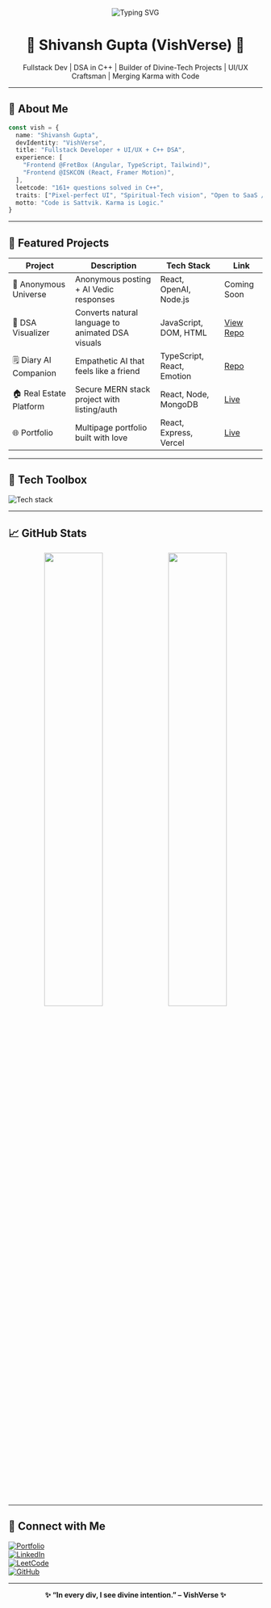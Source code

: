 <!-- README by ChatGPT | Shivansh Gupta aka VishVerse -->

<p align="center">
  <img src="https://readme-typing-svg.demolab.com?font=Fira+Code&weight=500&size=24&pause=1000&color=F6F6F6&center=true&vCenter=true&width=800&lines=Hey+I%E2%80%99m+Shivansh+Gupta+%28VishVerse%29!;Fullstack+Developer+%7C+DSA+%7C+UI+Craftsman+%7C+Creative+Thinker;Code+%2B+Dharma+%3D+Soulful+Software+%F0%9F%8C%90" alt="Typing SVG" />
</p>

<h1 align="center">🧘 Shivansh Gupta (VishVerse) 🌌</h1>
<p align="center">Fullstack Dev | DSA in C++ | Builder of Divine-Tech Projects | UI/UX Craftsman | Merging Karma with Code</p>

---

## 🙏 About Me

```ts
const vish = {
  name: "Shivansh Gupta",
  devIdentity: "VishVerse",
  title: "Fullstack Developer + UI/UX + C++ DSA",
  experience: [
    "Frontend @FretBox (Angular, TypeScript, Tailwind)",
    "Frontend @ISKCON (React, Framer Motion)",
  ],
  leetcode: "161+ questions solved in C++",
  traits: ["Pixel-perfect UI", "Spiritual-Tech vision", "Open to SaaS / Remote"],
  motto: "Code is Sattvik. Karma is Logic."
}
```

---

## 🚀 Featured Projects

| Project | Description | Tech Stack | Link |
|--------|-------------|------------|------|
| 🌌 Anonymous Universe | Anonymous posting + AI Vedic responses | React, OpenAI, Node.js | Coming Soon |
| 🧠 DSA Visualizer | Converts natural language to animated DSA visuals | JavaScript, DOM, HTML | [View Repo](https://github.com/vishShivansh/DSAvisualizer) |
| 🗒️ Diary AI Companion | Empathetic AI that feels like a friend | TypeScript, React, Emotion | [Repo](https://github.com/vishShivansh/diary-ai-companion) |
| 🏠 Real Estate Platform | Secure MERN stack project with listing/auth | React, Node, MongoDB | [Live](https://mern-real-estate-gamma.vercel.app/) |
| 🌐 Portfolio | Multipage portfolio built with love | React, Express, Vercel | [Live](https://my-portfolio-shivansh-guptas-projects-acc2e36d.vercel.app/) |

---

## 🧰 Tech Toolbox

![Tech stack](https://skillicons.dev/icons?i=react,angular,tailwind,nodejs,express,js,ts,html,css,mongodb,cpp,vercel,git,figma,vscode)

---

## 📈 GitHub Stats

<p align="center">
  <img width="48%" src="https://github-readme-stats.vercel.app/api?username=vishShivansh&show_icons=true&theme=tokyonight" />
  <img width="48%" src="https://github-readme-streak-stats.herokuapp.com/?user=vishShivansh&theme=tokyonight" />
</p>

---

## 🔗 Connect with Me

[![Portfolio](https://img.shields.io/badge/Portfolio-000?style=for-the-badge&logo=vercel&logoColor=white)](https://my-portfolio-shivansh-guptas-projects-acc2e36d.vercel.app/)  
[![LinkedIn](https://img.shields.io/badge/LinkedIn-0077B5.svg?style=for-the-badge&logo=linkedin&logoColor=white)](https://www.linkedin.com/in/shivansh-gupta-54ba2a226/)  
[![LeetCode](https://img.shields.io/badge/LeetCode-FFA116?style=for-the-badge&logo=leetcode&logoColor=black)](https://leetcode.com/u/sgshivansh22/)  
[![GitHub](https://img.shields.io/badge/GitHub-181717.svg?style=for-the-badge&logo=github&logoColor=white)](https://github.com/vishShivansh)

---

<p align="center"><b>✨ “In every div, I see divine intention.” – VishVerse ✨</b></p>